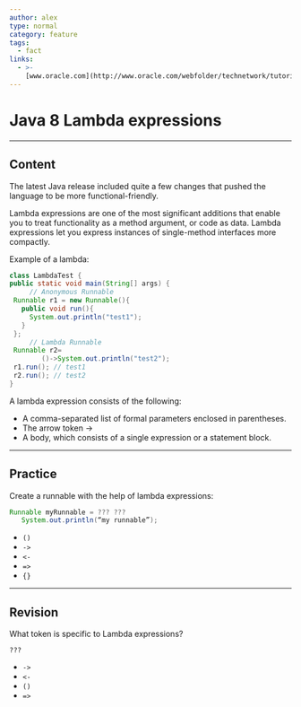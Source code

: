 ```yaml
---
author: alex
type: normal
category: feature
tags:
  - fact
links:
  - >-
    [www.oracle.com](http://www.oracle.com/webfolder/technetwork/tutorials/obe/java/Lambda-QuickStart/index.html){website}
---
```


# Java 8 Lambda expressions


---

## Content

The latest Java release included quite a few changes that pushed the language to be more functional-friendly.

Lambda expressions are one of the most significant additions that enable you to treat functionality as a method argument, or code as data. Lambda expressions let you express instances of single-method interfaces more compactly.

Example of a lambda:

```java
class LambdaTest {
public static void main(String[] args) {
     // Anonymous Runnable
 Runnable r1 = new Runnable(){
   public void run(){
     System.out.println("test1");
   }
 };
     // Lambda Runnable
 Runnable r2=
        ()->System.out.println("test2");
 r1.run(); // test1
 r2.run(); // test2
}
```

A lambda expression consists of the following:

- A comma-separated list of formal parameters enclosed in parentheses.
- The arrow token ->
- A body, which consists of a single expression or a statement block.


---

## Practice

Create a runnable with the help of lambda expressions:

```java
Runnable myRunnable = ??? ??? 
   System.out.println(“my runnable”);
```

- `()` 
- `->` 
- `<-` 
- `=>` 
- `{}`


---

## Revision

What token is specific to Lambda expressions?

`???`

- `->` 
- `<-` 
- `()` 
- `=>`
